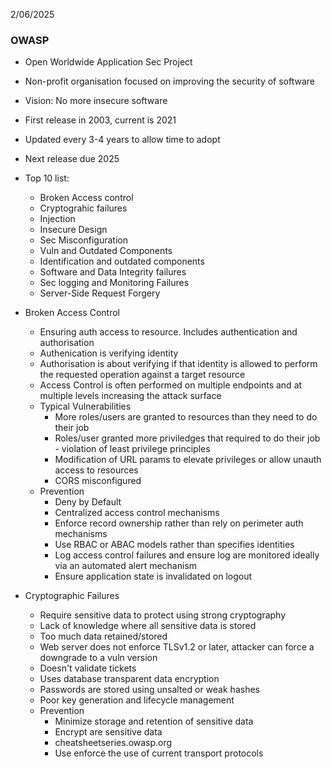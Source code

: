 
2/06/2025

### OWASP

- Open Worldwide Application Sec Project
- Non-profit organisation focused on improving the security of software
- Vision: No more insecure software
- First release in 2003, current is 2021
- Updated every 3-4 years to allow time to adopt
- Next release due 2025
- Top 10 list:
	- Broken Access control
	- Cryptograhic failures
	- Injection
	- Insecure Design
	- Sec Misconfiguration
	- Vuln and Outdated Components
	- Identification and outdated components
	- Software and Data Integrity failures
	- Sec logging and Monitoring Failures
	- Server-Side Request Forgery


- Broken Access Control
	- Ensuring auth access to resource. Includes authentication and authorisation
	- Authenication is verifying identity
	- Authorisation is about verifying if that identity is allowed to perform the requested operation against a target resource
	- Access Control is often performed on multiple endpoints and at multiple levels increasing the attack surface
	- Typical Vulnerabilities
		- More roles/users are granted to resources than they need to do their job
		- Roles/user granted more priviledges that required to do their job - violation of least privilege principles 
		- Modification of URL params to elevate privileges or allow unauth access to resources
		- CORS misconfigured
	- Prevention
		- Deny by Default
		- Centralized access control mechanisms
		- Enforce record ownership rather than rely on perimeter auth mechanisms
		- Use RBAC or ABAC models rather than specifies identities
		- Log access control failures and ensure log are monitored ideally via an automated alert mechanism
		- Ensure application state is invalidated on logout

- Cryptographic Failures
	- Require sensitive data to protect using strong cryptography
	- Lack of knowledge where all sensitive data is stored
	- Too much data retained/stored
	- Web server does not enforce TLSv1.2 or later, attacker can force a downgrade to a vuln version
	- Doesn't validate tickets
	- Uses database transparent data encryption
	- Passwords are stored using unsalted or weak hashes
	- Poor key generation and lifecycle management
	- Prevention
		- Minimize storage and retention of sensitive data
		- Encrypt are sensitive data
		- cheatsheetseries.owasp.org
		- Use enforce the use of current transport protocols